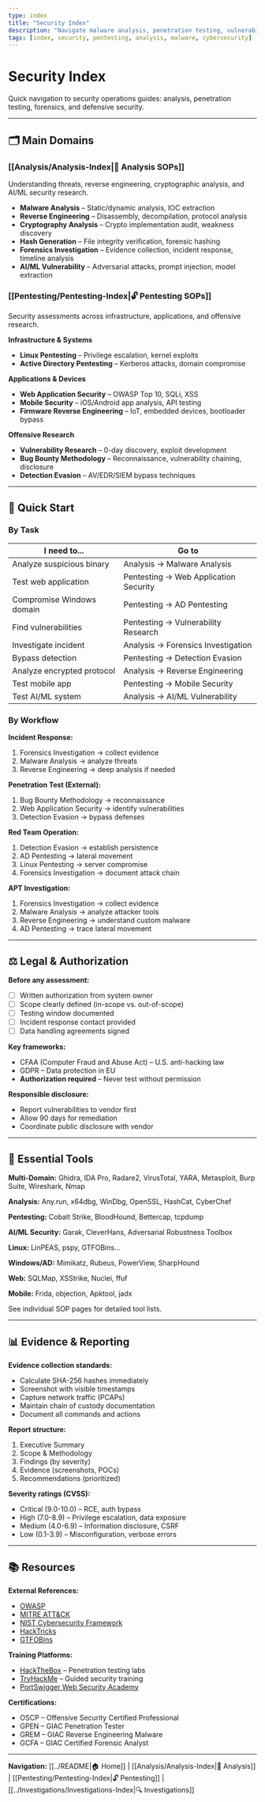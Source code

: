 ```yaml
---
type: index
title: "Security Index"
description: "Navigate malware analysis, penetration testing, vulnerability research, forensics & defensive security operations."
tags: [index, security, pentesting, analysis, malware, cybersecurity]
---
```


# Security Index

Quick navigation to security operations guides: analysis, penetration testing, forensics, and defensive security.

---

## 🗂️ Main Domains

### [[Analysis/Analysis-Index|🔬 Analysis SOPs]]
Understanding threats, reverse engineering, cryptographic analysis, and AI/ML security research.

- **Malware Analysis** – Static/dynamic analysis, IOC extraction
- **Reverse Engineering** – Disassembly, decompilation, protocol analysis
- **Cryptography Analysis** – Crypto implementation audit, weakness discovery
- **Hash Generation** – File integrity verification, forensic hashing
- **Forensics Investigation** – Evidence collection, incident response, timeline analysis
- **AI/ML Vulnerability** – Adversarial attacks, prompt injection, model extraction

### [[Pentesting/Pentesting-Index|🔓 Pentesting SOPs]]
Security assessments across infrastructure, applications, and offensive research.

**Infrastructure & Systems**
- **Linux Pentesting** – Privilege escalation, kernel exploits
- **Active Directory Pentesting** – Kerberos attacks, domain compromise

**Applications & Devices**
- **Web Application Security** – OWASP Top 10, SQLi, XSS
- **Mobile Security** – iOS/Android app analysis, API testing
- **Firmware Reverse Engineering** – IoT, embedded devices, bootloader bypass

**Offensive Research**
- **Vulnerability Research** – 0-day discovery, exploit development
- **Bug Bounty Methodology** – Reconnaissance, vulnerability chaining, disclosure
- **Detection Evasion** – AV/EDR/SIEM bypass techniques

---

## 🎯 Quick Start

### By Task

| I need to... | Go to |
|---|---|
| Analyze suspicious binary | Analysis → Malware Analysis |
| Test web application | Pentesting → Web Application Security |
| Compromise Windows domain | Pentesting → AD Pentesting |
| Find vulnerabilities | Pentesting → Vulnerability Research |
| Investigate incident | Analysis → Forensics Investigation |
| Bypass detection | Pentesting → Detection Evasion |
| Analyze encrypted protocol | Analysis → Reverse Engineering |
| Test mobile app | Pentesting → Mobile Security |
| Test AI/ML system | Analysis → AI/ML Vulnerability |

### By Workflow

**Incident Response:**
1. Forensics Investigation → collect evidence
2. Malware Analysis → analyze threats
3. Reverse Engineering → deep analysis if needed

**Penetration Test (External):**
1. Bug Bounty Methodology → reconnaissance
2. Web Application Security → identify vulnerabilities
3. Detection Evasion → bypass defenses

**Red Team Operation:**
1. Detection Evasion → establish persistence
2. AD Pentesting → lateral movement
3. Linux Pentesting → server compromise
4. Forensics Investigation → document attack chain

**APT Investigation:**
1. Forensics Investigation → collect evidence
2. Malware Analysis → analyze attacker tools
3. Reverse Engineering → understand custom malware
4. AD Pentesting → trace lateral movement

---

## ⚖️ Legal & Authorization

**Before any assessment:**
- [ ] Written authorization from system owner
- [ ] Scope clearly defined (in-scope vs. out-of-scope)
- [ ] Testing window documented
- [ ] Incident response contact provided
- [ ] Data handling agreements signed

**Key frameworks:**
- CFAA (Computer Fraud and Abuse Act) – U.S. anti-hacking law
- GDPR – Data protection in EU
- **Authorization required** – Never test without permission

**Responsible disclosure:**
- Report vulnerabilities to vendor first
- Allow 90 days for remediation
- Coordinate public disclosure with vendor

---

## 🧰 Essential Tools

**Multi-Domain:** Ghidra, IDA Pro, Radare2, VirusTotal, YARA, Metasploit, Burp Suite, Wireshark, Nmap

**Analysis:** Any.run, x64dbg, WinDbg, OpenSSL, HashCat, CyberChef

**Pentesting:** Cobalt Strike, BloodHound, Bettercap, tcpdump

**AI/ML Security:** Garak, CleverHans, Adversarial Robustness Toolbox

**Linux:** LinPEAS, pspy, GTFOBins...

**Windows/AD:** Mimikatz, Rubeus, PowerView, SharpHound

**Web:** SQLMap, XSStrike, Nuclei, ffuf

**Mobile:** Frida, objection, Apktool, jadx

See individual SOP pages for detailed tool lists.

---

## 📊 Evidence & Reporting

**Evidence collection standards:**
- Calculate SHA-256 hashes immediately
- Screenshot with visible timestamps
- Capture network traffic (PCAPs)
- Maintain chain of custody documentation
- Document all commands and actions

**Report structure:**
1. Executive Summary
2. Scope & Methodology
3. Findings (by severity)
4. Evidence (screenshots, POCs)
5. Recommendations (prioritized)

**Severity ratings (CVSS):**
- Critical (9.0-10.0) – RCE, auth bypass
- High (7.0-8.9) – Privilege escalation, data exposure
- Medium (4.0-6.9) – Information disclosure, CSRF
- Low (0.1-3.9) – Misconfiguration, verbose errors

---

## 📚 Resources

**External References:**
- [OWASP](https://owasp.org/)
- [MITRE ATT&CK](https://attack.mitre.org/)
- [NIST Cybersecurity Framework](https://www.nist.gov/cyberframework)
- [HackTricks](https://book.hacktricks.xyz/)
- [GTFOBins](https://gtfobins.github.io/)

**Training Platforms:**
- [HackTheBox](https://www.hackthebox.com/) – Penetration testing labs
- [TryHackMe](https://tryhackme.com/) – Guided security training
- [PortSwigger Web Security Academy](https://portswigger.net/web-security)

**Certifications:**
- OSCP – Offensive Security Certified Professional
- GPEN – GIAC Penetration Tester
- GREM – GIAC Reverse Engineering Malware
- GCFA – GIAC Certified Forensic Analyst

---

**Navigation:** [[../README|🏠 Home]] | [[Analysis/Analysis-Index|🔬 Analysis]] | [[Pentesting/Pentesting-Index|🔓 Pentesting]] | [[../Investigations/Investigations-Index|🔍 Investigations]]